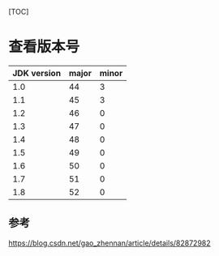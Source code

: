 [TOC]

# 查看版本号

| JDK version | major | minor |
| ----------- | ----- | ----- |
| 1.0         | 44    | 3     |
| 1.1         | 45    | 3     |
| 1.2         | 46    | 0     |
| 1.3         | 47    | 0     |
| 1.4         | 48    | 0     |
| 1.5         | 49    | 0     |
| 1.6         | 50    | 0     |
| 1.7         | 51    | 0     |
| 1.8         | 52    | 0     |

## 参考

https://blog.csdn.net/gao_zhennan/article/details/82872982
